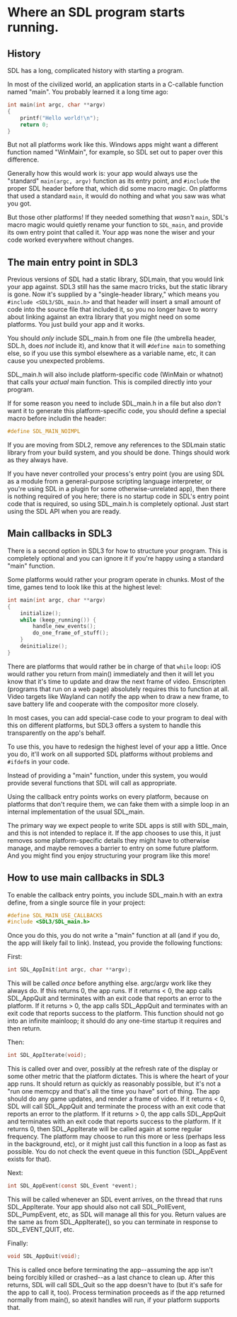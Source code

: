 # Where an SDL program starts running.

## History

SDL has a long, complicated history with starting a program.

In most of the civilized world, an application starts in a C-callable
function named "main". You probably learned it a long time ago:

```c
int main(int argc, char **argv)
{
    printf("Hello world!\n");
    return 0;
}
```

But not all platforms work like this. Windows apps might want a different
function named "WinMain", for example, so SDL set out to paper over this
difference.

Generally how this would work is: your app would always use the "standard"
`main(argc, argv)` function as its entry point, and `#include` the proper
SDL header before that, which did some macro magic. On platforms that used
a standard `main`, it would do nothing and what you saw was what you got.

But those other platforms! If they needed something that _wasn't_ `main`,
SDL's macro magic would quietly rename your function to `SDL_main`, and
provide its own entry point that called it. Your app was none the wiser and
your code worked everywhere without changes.


## The main entry point in SDL3

Previous versions of SDL had a static library, SDLmain, that you would link
your app against. SDL3 still has the same macro tricks, but the static library
is gone. Now it's supplied by a "single-header library," which means you
`#include <SDL3/SDL_main.h>` and that header will insert a small amount of
code into the source file that included it, so you no longer have to worry
about linking against an extra library that you might need on some platforms.
You just build your app and it works.

You should _only_ include SDL_main.h from one file (the umbrella header,
SDL.h, does _not_ include it), and know that it will `#define main` to
something else, so if you use this symbol elsewhere as a variable name, etc,
it can cause you unexpected problems.

SDL_main.h will also include platform-specific code (WinMain or whatnot) that
calls your _actual_ main function. This is compiled directly into your
program.

If for some reason you need to include SDL_main.h in a file but also _don't_
want it to generate this platform-specific code, you should define a special
macro before includin the header:


```c
#define SDL_MAIN_NOIMPL
```

If you are moving from SDL2, remove any references to the SDLmain static
library from your build system, and you should be done. Things should work as
they always have.

If you have never controlled your process's entry point (you are using SDL
as a module from a general-purpose scripting language interpreter, or you're
using SDL in a plugin for some otherwise-unrelated app), then there is nothing
required of you here; there is no startup code in SDL's entry point code that
is required, so using SDL_main.h is completely optional. Just start using
the SDL API when you are ready.


## Main callbacks in SDL3

There is a second option in SDL3 for how to structure your program. This is
completely optional and you can ignore it if you're happy using a standard
"main" function.

Some platforms would rather your program operate in chunks. Most of the time,
games tend to look like this at the highest level:

```c
int main(int argc, char **argv)
{
    initialize();
    while (keep_running()) {
        handle_new_events();
        do_one_frame_of_stuff();
    }
    deinitialize();
}
```

There are platforms that would rather be in charge of that `while` loop:
iOS would rather you return from main() immediately and then it will let you
know that it's time to update and draw the next frame of video. Emscripten
(programs that run on a web page) absolutely requires this to function at all.
Video targets like Wayland can notify the app when to draw a new frame, to
save battery life and cooperate with the compositor more closely.

In most cases, you can add special-case code to your program to deal with this
on different platforms, but SDL3 offers a system to handle this transparently on
the app's behalf.

To use this, you have to redesign the highest level of your app a little. Once
you do, it'll work on all supported SDL platforms without problems and
`#ifdef`s in your code.

Instead of providing a "main" function, under this system, you would provide
several functions that SDL will call as appropriate.

Using the callback entry points works on every platform, because on platforms
that don't require them, we can fake them with a simple loop in an internal
implementation of the usual SDL_main.

The primary way we expect people to write SDL apps is still with SDL_main, and
this is not intended to replace it. If the app chooses to use this, it just
removes some platform-specific details they might have to otherwise manage,
and maybe removes a barrier to entry on some future platform. And you might
find you enjoy structuring your program like this more!


## How to use main callbacks in SDL3

To enable the callback entry points, you include SDL_main.h with an extra define,
from a single source file in your project:

```c
#define SDL_MAIN_USE_CALLBACKS
#include <SDL3/SDL_main.h>
```

Once you do this, you do not write a "main" function at all (and if you do,
the app will likely fail to link). Instead, you provide the following
functions:

First:

```c
int SDL_AppInit(int argc, char **argv);
```

This will be called _once_ before anything else. argc/argv work like they
always do. If this returns 0, the app runs. If it returns < 0, the app calls
SDL_AppQuit and terminates with an exit code that reports an error to the
platform. If it returns > 0, the app calls SDL_AppQuit and terminates with
an exit code that reports success to the platform. This function should not
go into an infinite mainloop; it should do any one-time startup it requires
and then return.

Then:

```c
int SDL_AppIterate(void);
```

This is called over and over, possibly at the refresh rate of the display or
some other metric that the platform dictates. This is where the heart of your
app runs. It should return as quickly as reasonably possible, but it's not a
"run one memcpy and that's all the time you have" sort of thing. The app
should do any game updates, and render a frame of video. If it returns < 0,
SDL will call SDL_AppQuit and terminate the process with an exit code that
reports an error to the platform. If it returns > 0, the app calls
SDL_AppQuit and terminates with an exit code that reports success to the
platform. If it returns 0, then SDL_AppIterate will be called again at some
regular frequency. The platform may choose to run this more or less (perhaps
less in the background, etc), or it might just call this function in a loop
as fast as possible. You do not check the event queue in this function
(SDL_AppEvent exists for that).

Next:

```c
int SDL_AppEvent(const SDL_Event *event);
```

This will be called whenever an SDL event arrives, on the thread that runs
SDL_AppIterate.  Your app should also not call SDL_PollEvent, SDL_PumpEvent,
etc, as  SDL will manage all this for you. Return values are the same as from
SDL_AppIterate(), so you can terminate in response to SDL_EVENT_QUIT, etc.


Finally:

```c
void SDL_AppQuit(void);
```

This is called once before terminating the app--assuming the app isn't being
forcibly killed or crashed--as a last chance to clean up. After this returns,
SDL will call SDL_Quit so the app doesn't have to (but it's safe for the app
to call it, too). Process termination proceeds as if the app returned normally
from main(), so atexit handles will run, if your platform supports that.

